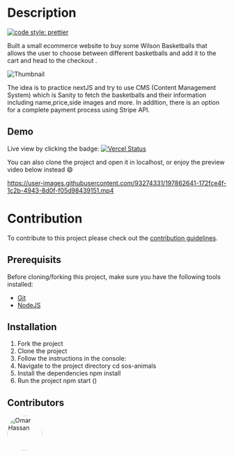 # Description

[![code style: prettier](https://img.shields.io/badge/code_style-prettier-ff69b4.svg?style=flat-square)](https://github.com/prettier/prettier)

Built a small ecommerce website to buy some Wilson Basketballs that allows the user to choose
between different basketballs and add it to the cart and head to the checkout .






![Thumbnail](https://user-images.githubusercontent.com/93274331/197858401-414192e3-1f81-4bfa-a781-724db006c71c.png)

The idea is to practice nextJS and try to use CMS (Content Management System) which is Sanity to fetch the basketballs and their information including name,price,side images and more. In addition, there is an option for a complete payment process using Stripe API.    



## Demo

Live view by clicking the badge: [![Vercel Status](https://img.shields.io/badge/Vercel-success-Green?logo=vercel)](https://next-ecommerce-basketballs.vercel.app/)

You can also clone the project and open it in localhost, or enjoy the preview
video below instead :smile:



https://user-images.githubusercontent.com/93274331/197862641-172fce4f-1c2b-4943-8d0f-f05d98439151.mp4



# Contribution

To contribute to this project please check out the [contribution guidelines]().

## Prerequisits

Before cloning/forking this project, make sure you have the following tools installed:

- [Git](https://git-scm.com/downloads)
- [NodeJS](https://nodejs.org/en/download/)

## Installation

1. Fork the project
2. Clone the project
3. Follow the instructions in the console:
4. Navigate to the project directory cd sos-animals
5. Install the dependencies npm install
6. Run the project npm start
()

## Contributors

[//]: contributor-faces

<a href="https://github.com/OmarHassan219"><img src="https://user-images.githubusercontent.com/93274331/197844576-742114a7-4a91-4af5-924e-9eb466f38498.jpg" title="Omar Hassan" width="80" height="80" style="border-radius:50%"></a>

[//]: contributor-faces
